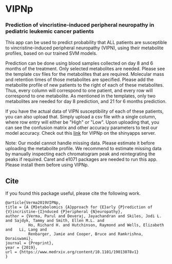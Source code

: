 # VIPNp 
### Prediction of vincristine-induced peripheral neuropathy in pediatric leukemic cancer patients
This app can be used to predict probability that ALL patients are susceptible to vincristine-induced peripheral neuropathy (VIPN), using their metabolite profiles, based on our trained SVM models.

Prediction can be done using blood samples collected on day 8 and 6 months of the treatment. Only selected metabolites are needed. Please see the template csv files for the metabolites that are required. Molecular mass and retention times of those metabolites are specified. Please add the metabolite profile of new patients to the right of each of these metabolites. Thus, every column will correspond to one patient, and every row will correspond to one metabolite. As mentioned in the templates, only two metabolites are needed for day 8 prediction, and 21 for 6 months prediction. 

If you have the actual data of VIPN susceptibility of each of these patients, you can also upload that. Simply upload a csv file with a single column, where row entry will either be "High" or "Low". Upon uploading that, you can see the confusion matrix and other accuracy parameters to test our model accuracy. Check out this [link](https://parulv1.shinyapps.io/vipnp_shiny/) for VIPNp on the shinyapps server. 

Note: Our model cannot handle missing data. Please estimate it before uploading the metabolite profile. We recommend to estimate missing data by manually inspecting each chromatogram peak and reintegrating the peaks if required. Caret and e1071 packages are needed to run this app. Please install them before using VIPNp.


## Cite
If you found this package useful, please cite the following work.

```
@article{Verma2019VIPNp,
title = {A {M}etabolomics {A}pproach for {E}arly {P}rediction of {V}incristine-{I}nduced {P}eripheral {N}europathy},
author = {Verma, Parul and Deveraj, Jayachandran and Skiles, Jodi L. and Sajdyk, Tammy and Smith, Ellen M.L. and
          Ho, Richard H. and Hutchinson, Raymond and Wells, Elizabeth and   Li, Lang and  
          Renbarger, Jamie and Cooper, Bruce and Ramkrishna, Doraiswami},
journal = {Preprint},
year = {2019},
url = {https://www.medrxiv.org/content/10.1101/19013078v1}
}
```
